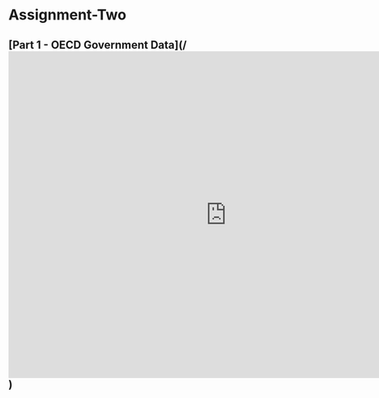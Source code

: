 # Assignment-Two

## [Part 1 - OECD Government Data](/<iframe src="https://data.oecd.org/chart/6vsN" width="860" height="645" style="border: 0" mozallowfullscreen="true" webkitallowfullscreen="true" allowfullscreen="true"><a href="https://data.oecd.org/chart/6vsN" target="_blank">OECD Chart: General government debt, Total, % of GDP, Annual, 2018</a></iframe>)
